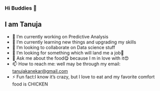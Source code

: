 ### Hi Buddies 👋
## I am Tanuja

- 🔭 I’m currently working on Predictive Analysis
- 🌱 I’m currently learning new things and upgrading my skills
- 👯 I’m looking to collaborate on Data science stuff
- 🤔 I’m looking for something which will land me a job🙆
- 💬 Ask me about the food😋 because I m in love with it😍
- 📫 How to reach me: well may be through my email: tanujakanekar@gmail.com
- ⚡ Fun fact:I know it’s crazy, but I love to eat and my favorite comfort food is CHICKEN


